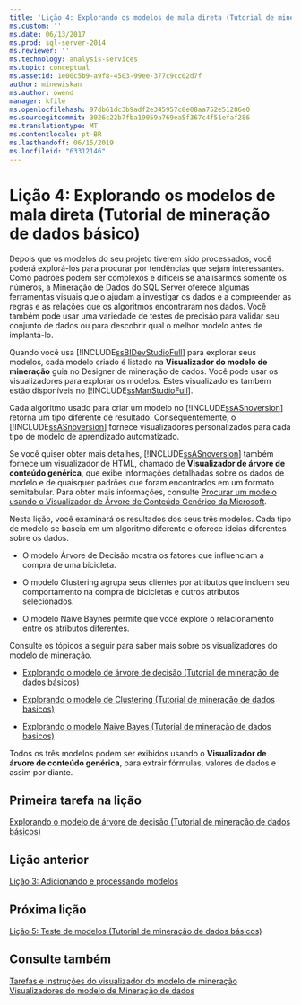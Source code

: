 ```yaml
---
title: 'Lição 4: Explorando os modelos de mala direta (Tutorial de mineração de dados básico) | Microsoft Docs'
ms.custom: ''
ms.date: 06/13/2017
ms.prod: sql-server-2014
ms.reviewer: ''
ms.technology: analysis-services
ms.topic: conceptual
ms.assetid: 1e00c5b9-a9f8-4503-99ee-377c9cc02d7f
author: minewiskan
ms.author: owend
manager: kfile
ms.openlocfilehash: 97db61dc3b9adf2e345957c8e08aa752e51286e0
ms.sourcegitcommit: 3026c22b7fba19059a769ea5f367c4f51efaf286
ms.translationtype: MT
ms.contentlocale: pt-BR
ms.lasthandoff: 06/15/2019
ms.locfileid: "63312146"
---
```

# <a name="lesson-4-exploring-the-targeted-mailing-models-basic-data-mining-tutorial"></a>Lição 4: Explorando os modelos de mala direta (Tutorial de mineração de dados básico)
  Depois que os modelos do seu projeto tiverem sido processados, você poderá explorá-los para procurar por tendências que sejam interessantes. Como padrões podem ser complexos e difíceis se analisarmos somente os números, a Mineração de Dados do SQL Server oferece algumas ferramentas visuais que o ajudam a investigar os dados e a compreender as regras e as relações que os algoritmos encontraram nos dados. Você também pode usar uma variedade de testes de precisão para validar seu conjunto de dados ou para descobrir qual o melhor modelo antes de implantá-lo.  
  
 Quando você usa [!INCLUDE[ssBIDevStudioFull](../includes/ssbidevstudiofull-md.md)] para explorar seus modelos, cada modelo criado é listado na **Visualizador do modelo de mineração** guia no Designer de mineração de dados. Você pode usar os visualizadores para explorar os modelos. Estes visualizadores também estão disponíveis no [!INCLUDE[ssManStudioFull](../includes/ssmanstudiofull-md.md)].  
  
 Cada algoritmo usado para criar um modelo no [!INCLUDE[ssASnoversion](../includes/ssasnoversion-md.md)] retorna um tipo diferente de resultado. Consequentemente, o [!INCLUDE[ssASnoversion](../includes/ssasnoversion-md.md)] fornece visualizadores personalizados para cada tipo de modelo de aprendizado automatizado.  
  
 Se você quiser obter mais detalhes, [!INCLUDE[ssASnoversion](../includes/ssasnoversion-md.md)] também fornece um visualizador de HTML, chamado de **Visualizador de árvore de conteúdo genérica**, que exibe informações detalhadas sobre os dados de modelo e de quaisquer padrões que foram encontrados em um formato semitabular. Para obter mais informações, consulte [Procurar um modelo usando o Visualizador de Árvore de Conteúdo Genérico da Microsoft](../../2014/analysis-services/data-mining/browse-a-model-using-the-microsoft-generic-content-tree-viewer.md).  
  
 Nesta lição, você examinará os resultados dos seus três modelos. Cada tipo de modelo se baseia em um algoritmo diferente e oferece ideias diferentes sobre os dados.  
  
-   O modelo Árvore de Decisão mostra os fatores que influenciam a compra de uma bicicleta.  
  
-   O modelo Clustering agrupa seus clientes por atributos que incluem seu comportamento na compra de bicicletas e outros atributos selecionados.  
  
-   O modelo Naive Baynes permite que você explore o relacionamento entre os atributos diferentes.  
  
 Consulte os tópicos a seguir para saber mais sobre os visualizadores do modelo de mineração.  
  
-   [Explorando o modelo de árvore de decisão &#40;Tutorial de mineração de dados básicos&#41;](../../2014/tutorials/exploring-the-decision-tree-model-basic-data-mining-tutorial.md)  
  
-   [Explorando o modelo de Clustering &#40;Tutorial de mineração de dados básicos&#41;](../../2014/tutorials/exploring-the-clustering-model-basic-data-mining-tutorial.md)  
  
-   [Explorando o modelo Naive Bayes &#40;Tutorial de mineração de dados básicos&#41;](../../2014/tutorials/exploring-the-naive-bayes-model-basic-data-mining-tutorial.md)  
  
 Todos os três modelos podem ser exibidos usando o **Visualizador de árvore de conteúdo genérica**, para extrair fórmulas, valores de dados e assim por diante.  
  
## <a name="first-task-in-lesson"></a>Primeira tarefa na lição  
 [Explorando o modelo de árvore de decisão &#40;Tutorial de mineração de dados básicos&#41;](../../2014/tutorials/exploring-the-decision-tree-model-basic-data-mining-tutorial.md)  
  
## <a name="previous-lesson"></a>Lição anterior  
 [Lição 3: Adicionando e processando modelos](../../2014/tutorials/lesson-3-adding-and-processing-models.md)  
  
## <a name="next-lesson"></a>Próxima lição  
 [Lição 5: Teste de modelos &#40;Tutorial de mineração de dados básicos&#41;](../../2014/tutorials/lesson-5-testing-models-basic-data-mining-tutorial.md)  
  
## <a name="see-also"></a>Consulte também  
 [Tarefas e instruções do visualizador do modelo de mineração](../../2014/analysis-services/data-mining/mining-model-viewer-tasks-and-how-tos.md)   
 [Visualizadores do modelo de Mineração de dados](../../2014/analysis-services/data-mining/data-mining-model-viewers.md)  
  
  
